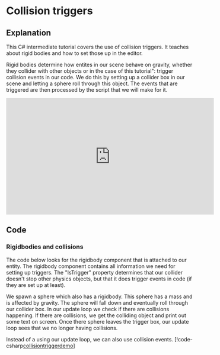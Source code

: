# Collision triggers

## Explanation
This C# intermediate tutorial covers the use of collision triggers. It teaches about rigid bodies and how to set those up in the editor.

Rigid bodies determine how entites in our scene behave on gravity, whether they collider with other objects or in the case of this tutorial": trigger collision events in our code. We do this by setting up a collider box in our scene and letting a sphere roll through this object. The events that are triggered are then processed by the script that we will make for it.

<iframe width="560" height="315" src="https://www.youtube.com/embed/SIy3pfoXfoQ" frameborder="0" allow="accelerometer; autoplay; encrypted-media; gyroscope; picture-in-picture" allowfullscreen></iframe>

## Code
### Rigidbodies and collisions
The code below looks for the rigidbody component that is attached to our entity. The rigidbody component contains all information we need for setting up triggers. The "IsTrigger" property determines that our collider doesn't stop other physics objects, but that it does trigger events in code (if they are set up at least).

We spawn a sphere which also has a rigidbody. This sphere has a mass and is affected by gravity. The sphere will fall down and eventually roll through our collider box. In our update loop we check if there are collisions happening. If there are collisions, we get the colliding object and print out some text on screen. Once there sphere leaves the trigger box, our update loop sees that we no longer having collisions.

Instead of a using our update loop, we can also use collision events. 
[!code-csharp[collisiontriggerdemo](..\..\..\..\stride\samples\Tutorials\CSharpIntermediate\CSharpIntermediate\CSharpIntermediate.Game\02_Collision-Triggers\CollisionTriggerDemo.cs)]
